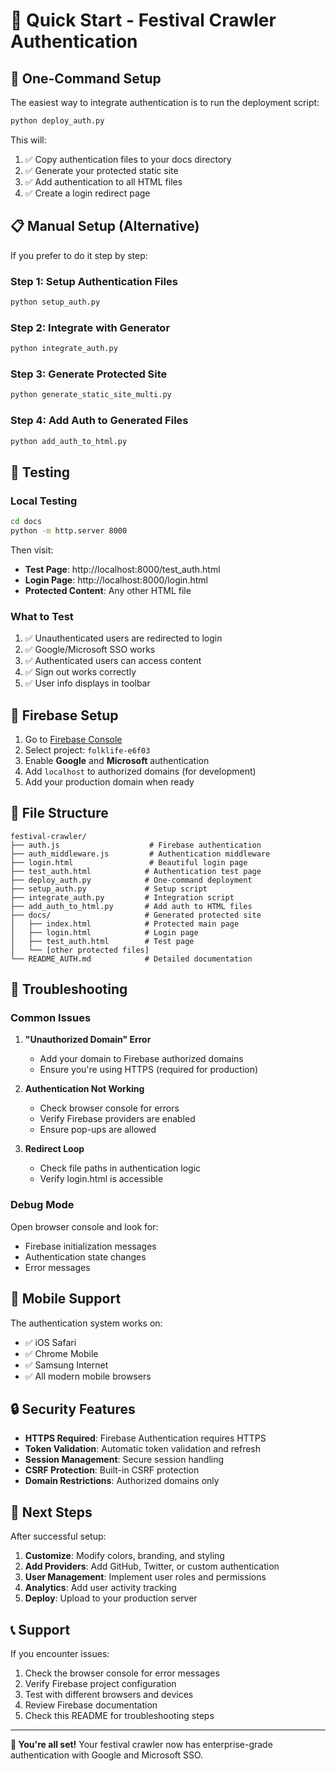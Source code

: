 # 🔐 Quick Start - Festival Crawler Authentication

## 🚀 One-Command Setup

The easiest way to integrate authentication is to run the deployment script:

```bash
python deploy_auth.py
```

This will:
1. ✅ Copy authentication files to your docs directory
2. ✅ Generate your protected static site
3. ✅ Add authentication to all HTML files
4. ✅ Create a login redirect page

## 📋 Manual Setup (Alternative)

If you prefer to do it step by step:

### Step 1: Setup Authentication Files
```bash
python setup_auth.py
```

### Step 2: Integrate with Generator
```bash
python integrate_auth.py
```

### Step 3: Generate Protected Site
```bash
python generate_static_site_multi.py
```

### Step 4: Add Auth to Generated Files
```bash
python add_auth_to_html.py
```

## 🧪 Testing

### Local Testing
```bash
cd docs
python -m http.server 8000
```

Then visit:
- **Test Page**: http://localhost:8000/test_auth.html
- **Login Page**: http://localhost:8000/login.html
- **Protected Content**: Any other HTML file

### What to Test
1. ✅ Unauthenticated users are redirected to login
2. ✅ Google/Microsoft SSO works
3. ✅ Authenticated users can access content
4. ✅ Sign out works correctly
5. ✅ User info displays in toolbar

## 🔧 Firebase Setup

1. Go to [Firebase Console](https://console.firebase.google.com/)
2. Select project: `folklife-e6f03`
3. Enable **Google** and **Microsoft** authentication
4. Add `localhost` to authorized domains (for development)
5. Add your production domain when ready

## 📁 File Structure

```
festival-crawler/
├── auth.js                    # Firebase authentication
├── auth_middleware.js         # Authentication middleware
├── login.html                 # Beautiful login page
├── test_auth.html            # Authentication test page
├── deploy_auth.py            # One-command deployment
├── setup_auth.py             # Setup script
├── integrate_auth.py         # Integration script
├── add_auth_to_html.py       # Add auth to HTML files
├── docs/                     # Generated protected site
│   ├── index.html            # Protected main page
│   ├── login.html            # Login page
│   ├── test_auth.html        # Test page
│   └── [other protected files]
└── README_AUTH.md            # Detailed documentation
```

## 🚨 Troubleshooting

### Common Issues

1. **"Unauthorized Domain" Error**
   - Add your domain to Firebase authorized domains
   - Ensure you're using HTTPS (required for production)

2. **Authentication Not Working**
   - Check browser console for errors
   - Verify Firebase providers are enabled
   - Ensure pop-ups are allowed

3. **Redirect Loop**
   - Check file paths in authentication logic
   - Verify login.html is accessible

### Debug Mode

Open browser console and look for:
- Firebase initialization messages
- Authentication state changes
- Error messages

## 📱 Mobile Support

The authentication system works on:
- ✅ iOS Safari
- ✅ Chrome Mobile
- ✅ Samsung Internet
- ✅ All modern mobile browsers

## 🔒 Security Features

- **HTTPS Required**: Firebase Authentication requires HTTPS
- **Token Validation**: Automatic token validation and refresh
- **Session Management**: Secure session handling
- **CSRF Protection**: Built-in CSRF protection
- **Domain Restrictions**: Authorized domains only

## 🎯 Next Steps

After successful setup:

1. **Customize**: Modify colors, branding, and styling
2. **Add Providers**: Add GitHub, Twitter, or custom authentication
3. **User Management**: Implement user roles and permissions
4. **Analytics**: Add user activity tracking
5. **Deploy**: Upload to your production server

## 📞 Support

If you encounter issues:

1. Check the browser console for error messages
2. Verify Firebase project configuration
3. Test with different browsers and devices
4. Review Firebase documentation
5. Check this README for troubleshooting steps

---

**🎉 You're all set!** Your festival crawler now has enterprise-grade authentication with Google and Microsoft SSO.
